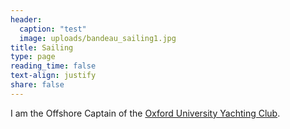 ```yaml
---
header:
  caption: "test"
  image: uploads/bandeau_sailing1.jpg
title: Sailing
type: page
reading_time: false
text-align: justify
share: false
---
```


I am the Offshore Captain of the [Oxford University Yachting Club](https://ouyc.co.uk).

